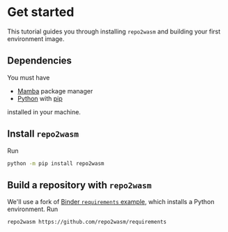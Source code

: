 # Get started

This tutorial guides you through installing `repo2wasm` and building your first environment image.

## Dependencies

You must have

- [Mamba](https://github.com/mamba-org/mamba) package manager
- [Python](https://www.python.org/) with [pip](https://pypi.org/project/pip/)

installed in your machine.

## Install `repo2wasm`

Run

```bash
python -m pip install repo2wasm
```

## Build a repository with `repo2wasm`

 We'll use a fork of [Binder `requirements` example](https://github.com/repo2wasm/requirements), which installs a Python environment. Run

 ```bash
 repo2wasm https://github.com/repo2wasm/requirements
 ```